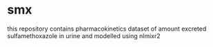 # smx
this repository contains pharmacokinetics dataset of amount excreted sulfamethoxazole in urine and modelled using nlmixr2
